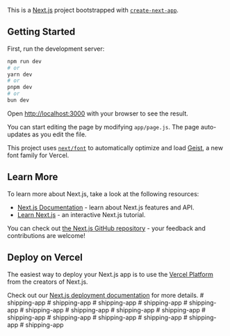This is a [Next.js](https://nextjs.org) project bootstrapped with [`create-next-app`](https://github.com/vercel/next.js/tree/canary/packages/create-next-app).

## Getting Started

First, run the development server:

```bash
npm run dev
# or
yarn dev
# or
pnpm dev
# or
bun dev
```

Open [http://localhost:3000](http://localhost:3000) with your browser to see the result.

You can start editing the page by modifying `app/page.js`. The page auto-updates as you edit the file.

This project uses [`next/font`](https://nextjs.org/docs/app/building-your-application/optimizing/fonts) to automatically optimize and load [Geist](https://vercel.com/font), a new font family for Vercel.

## Learn More

To learn more about Next.js, take a look at the following resources:

- [Next.js Documentation](https://nextjs.org/docs) - learn about Next.js features and API.
- [Learn Next.js](https://nextjs.org/learn) - an interactive Next.js tutorial.

You can check out [the Next.js GitHub repository](https://github.com/vercel/next.js) - your feedback and contributions are welcome!

## Deploy on Vercel

The easiest way to deploy your Next.js app is to use the [Vercel Platform](https://vercel.com/new?utm_medium=default-template&filter=next.js&utm_source=create-next-app&utm_campaign=create-next-app-readme) from the creators of Next.js.

Check out our [Next.js deployment documentation](https://nextjs.org/docs/app/building-your-application/deploying) for more details.
#   s h i p p i n g - a p p  
 #   s h i p p i n g - a p p  
 #   s h i p p i n g - a p p  
 #   s h i p p i n g - a p p  
 #   s h i p p i n g - a p p  
 #   s h i p p i n g - a p p  
 #   s h i p p i n g - a p p  
 #   s h i p p i n g - a p p  
 #   s h i p p i n g - a p p  
 #   s h i p p i n g - a p p  
 #   s h i p p i n g - a p p  
 #   s h i p p i n g - a p p  
 #   s h i p p i n g - a p p  
 #   s h i p p i n g - a p p  
 #   s h i p p i n g - a p p  
 